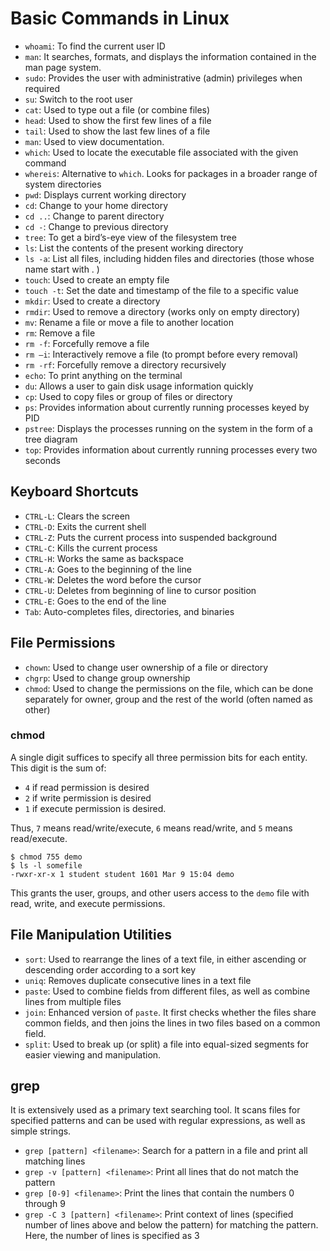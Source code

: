 # Basic Commands in Linux

* `whoami`: To find the current user ID
* `man`: It searches, formats, and displays the information contained in the man page system.
* `sudo`: Provides the user with administrative (admin) privileges when required
* `su`: Switch to the root user
* `cat`: Used to type out a file (or combine files)
* `head`: Used to show the first few lines of a file
* `tail`: Used to show the last few lines of a file
* `man`: Used to view documentation.
* `which`: Used to locate the executable file associated with the given command
* `whereis`: Alternative to `which`. Looks for packages in a broader range of system directories
* `pwd`: Displays current working directory
* `cd`: Change to your home directory
* `cd ..`: Change to parent directory
* `cd -`: Change to previous directory
* `tree`: To get a bird’s-eye view of the filesystem tree
* `ls`: List the contents of the present working directory
* `ls -a`: List all files, including hidden files and directories (those whose name start with . )
* `touch`: Used to create an empty file
* `touch -t`: Set the date and timestamp of the file to a specific value
* `mkdir`: Used to create a directory
* `rmdir`: Used to remove a directory (works only on empty directory)
* `mv`: Rename a file or move a file to another location
* `rm`: Remove a file 
* `rm -f`: Forcefully remove a file
* `rm –i`: Interactively remove a file (to prompt before every removal)
* `rm -rf`: Forcefully remove a directory recursively
* `echo`: To print anything on the terminal
* `du`: Allows a user to gain disk usage information quickly
* `cp`: Used to copy files or group of files or directory
* `ps`: Provides information about currently running processes keyed by PID
* `pstree`: Displays the processes running on the system in the form of a tree diagram
* `top`: Provides information about currently running processes every two seconds

## Keyboard Shortcuts

* `CTRL-L`: Clears the screen
* `CTRL-D`: Exits the current shell
* `CTRL-Z`: Puts the current process into suspended background
* `CTRL-C`: Kills the current process
* `CTRL-H`: Works the same as backspace
* `CTRL-A`: Goes to the beginning of the line
* `CTRL-W`: Deletes the word before the cursor
* `CTRL-U`: Deletes from beginning of line to cursor position
* `CTRL-E`: Goes to the end of the line
* `Tab`: Auto-completes files, directories, and binaries

## File Permissions

* `chown`: Used to change user ownership of a file or directory
* `chgrp`: Used to change group ownership
* `chmod`: Used to change the permissions on the file, which can be done separately for owner, group and the rest of the world (often named as other)

### chmod
A single digit suffices to specify all three permission bits for each entity. This digit is the sum of:
* `4` if read permission is desired
* `2` if write permission is desired
* `1` if execute permission is desired.

Thus, `7` means read/write/execute, `6` means read/write, and `5` means read/execute.

```
$ chmod 755 demo
$ ls -l somefile
-rwxr-xr-x 1 student student 1601 Mar 9 15:04 demo
```
This grants the user, groups, and other users access to the `demo` file with read, write, and execute permissions.

## File Manipulation Utilities

* `sort`: Used to rearrange the lines of a text file, in either ascending or descending order according to a sort key
* `uniq`: Removes duplicate consecutive lines in a text file
* `paste`: Used to combine fields from different files, as well as combine lines from multiple files
* `join`: Enhanced version of `paste`. It first checks whether the files share common fields, and then joins the lines in two files based on a common field.
* `split`: Used to break up (or split) a file into equal-sized segments for easier viewing and manipulation.

## grep

It is extensively used as a primary text searching tool. It scans files for specified patterns and can be used with regular expressions, as well as simple strings.

* `grep [pattern] <filename>`: Search for a pattern in a file and print all matching lines
* `grep -v [pattern] <filename>`: Print all lines that do not match the pattern
* `grep [0-9] <filename>`: Print the lines that contain the numbers 0 through 9
* `grep -C 3 [pattern] <filename>`: Print context of lines (specified number of lines above and below the pattern) for matching the pattern. Here, the number of lines is specified as 3
